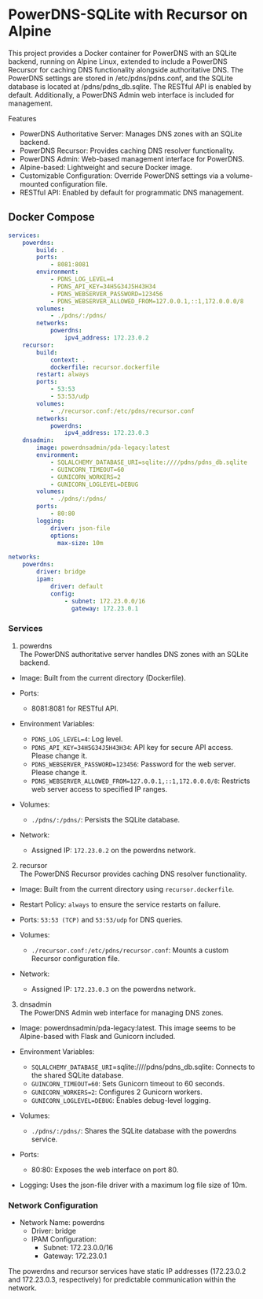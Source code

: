 # PowerDNS-SQLite with Recursor on Alpine

This project provides a Docker container for PowerDNS with an SQLite backend, running on Alpine Linux, extended to include a PowerDNS Recursor for caching DNS functionality alongside authoritative DNS. The PowerDNS settings are stored in /etc/pdns/pdns.conf, and the SQLite database is located at /pdns/pdns_db.sqlite. The RESTful API is enabled by default. Additionally, a PowerDNS Admin web interface is included for management.

Features

- PowerDNS Authoritative Server: Manages DNS zones with an SQLite backend.
- PowerDNS Recursor: Provides caching DNS resolver functionality.
- PowerDNS Admin: Web-based management interface for PowerDNS.
- Alpine-based: Lightweight and secure Docker image.
- Customizable Configuration: Override PowerDNS settings via a volume-mounted configuration file.
- RESTful API: Enabled by default for programmatic DNS management.

## Docker Compose

```yaml
services:
    powerdns:
        build: .
        ports:
            - 8081:8081
        environment:
            - PDNS_LOG_LEVEL=4
            - PDNS_API_KEY=34H5G34J5H43H34
            - PDNS_WEBSERVER_PASSWORD=123456
            - PDNS_WEBSERVER_ALLOWED_FROM=127.0.0.1,::1,172.0.0.0/8
        volumes:
            - ./pdns/:/pdns/
        networks:
            powerdns:
                ipv4_address: 172.23.0.2
    recursor:
        build:
            context: .
            dockerfile: recursor.dockerfile
        restart: always
        ports:
            - 53:53
            - 53:53/udp
        volumes:
            - ./recursor.conf:/etc/pdns/recursor.conf
        networks:
            powerdns:
                ipv4_address: 172.23.0.3
    dnsadmin:
        image: powerdnsadmin/pda-legacy:latest
        environment:
            - SQLALCHEMY_DATABASE_URI=sqlite:////pdns/pdns_db.sqlite
            - GUINCORN_TIMEOUT=60
            - GUNICORN_WORKERS=2
            - GUNICORN_LOGLEVEL=DEBUG
        volumes:
            - ./pdns/:/pdns/
        ports:
            - 80:80
        logging:
            driver: json-file
            options:
              max-size: 10m

networks:
    powerdns:
        driver: bridge
        ipam:
            driver: default
            config:
                - subnet: 172.23.0.0/16
                  gateway: 172.23.0.1
```

### Services
1. powerdns  
The PowerDNS authoritative server handles DNS zones with an SQLite backend.
  - Image: Built from the current directory (Dockerfile).
  - Ports:
    - 8081:8081 for RESTful API.
  - Environment Variables:
    - `PDNS_LOG_LEVEL=4`: Log level.
    - `PDNS_API_KEY=34H5G34J5H43H34`: API key for secure API access. Please change it.
    - `PDNS_WEBSERVER_PASSWORD=123456`: Password for the web server. Please change it.
    - `PDNS_WEBSERVER_ALLOWED_FROM=127.0.0.1,::1,172.0.0.0/8`: Restricts web server access to specified IP ranges.

  - Volumes:
    - `./pdns/:/pdns/`: Persists the SQLite database.

  - Network:
    - Assigned IP: `172.23.0.2` on the powerdns network.

2. recursor  
The PowerDNS Recursor provides caching DNS resolver functionality.
  - Image: Built from the current directory using `recursor.dockerfile`.
  - Restart Policy: `always` to ensure the service restarts on failure.
  - Ports: `53:53 (TCP)` and `53:53/udp` for DNS queries.

  - Volumes:
    - `./recursor.conf:/etc/pdns/recursor.conf`: Mounts a custom Recursor configuration file.

  - Network:
    - Assigned IP: `172.23.0.3` on the powerdns network.

3. dnsadmin  
The PowerDNS Admin web interface for managing DNS zones.
  - Image: powerdnsadmin/pda-legacy:latest. This image seems to be Alpine-based with Flask and Gunicorn included.
  - Environment Variables:
    - `SQLALCHEMY_DATABASE_URI`=sqlite:////pdns/pdns_db.sqlite: Connects to the shared SQLite database.
    - `GUINCORN_TIMEOUT=60`: Sets Gunicorn timeout to 60 seconds.
    - `GUNICORN_WORKERS=2`: Configures 2 Gunicorn workers.
    - `GUNICORN_LOGLEVEL=DEBUG`: Enables debug-level logging.

  - Volumes:
    - `./pdns/:/pdns/`: Shares the SQLite database with the powerdns service.

  - Ports:
    - 80:80: Exposes the web interface on port 80.

  - Logging: Uses the json-file driver with a maximum log file size of 10m.


### Network Configuration
  - Network Name: powerdns
    - Driver: bridge
    - IPAM Configuration:
       - Subnet: 172.23.0.0/16
       - Gateway: 172.23.0.1

The powerdns and recursor services have static IP addresses (172.23.0.2 and 172.23.0.3, respectively) for predictable communication within the network.

